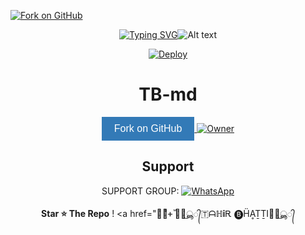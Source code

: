 [![Fork on GitHub](https://img.shields.io/badge/-Fork%20on%20GitHub-brightgreen)](https://github.com/tahirbhatti78/github.com//fork)

<div align="center">
<a href="https://git.io/typing-svg"><img src="https://readme-typing-svg.demolab.com?font=Ribeye&size=50&pause=1000&color=F710B1&center=true&width=910&height=100&lines=I'M+Tahir-Bhatti;Multi+Divice+Whatsapp+Bot;Coded+By+Tahir Suresh" alt="Typing SVG" /></a

![Alt text](https://telegra.ph/file/15e2f5fe1eb667c229c83.jpg)


[![Deploy](https://www.herokucdn.com/deploy/button.svg)]()

# TB-md

<a href="(https://github.com/tahirbhatti78/Tb-bot-mdv2)" target="_blank">
  <button style="background-color: #337ab7; color: #fff; border: none; padding: 10px 20px; font-size: 16px; cursor: pointer;">
    Fork on GitHub
  </button>
</a>


<a href="https://github.com/SuhailTechInfo">
 <img title="Owner" src="https://img.shields.io/badge/Tahir bhatti-darkred?style=flat-square&logo=github&label=owner"></a>



## Support

SUPPORT GROUP: <a href="https://chat.whatsapp.com/EMasksN5EAv1o0Sg56mcQ2"><img alt="WhatsApp" src="https://img.shields.io/badge/WhatsApp-25D366?style=for-the-badge&logo=whatsapp&logoColor=white"/></a>

**Star ⭐ The Repo**
!
<a href="ᚐͥᚐͣᚐ ⷨ𑁍⃕͜ൣ᭄🇹ᗩℍ𝐢Ꭱ 🅑︎ḦḀṮṮI𑁍⃕͜ൣ᭄
